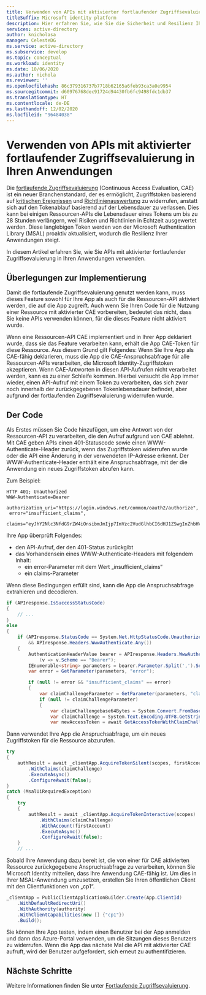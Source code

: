 ```yaml
---
title: Verwenden von APIs mit aktivierter fortlaufender Zugriffsevaluierung in Ihren Anwendungen | Azure
titleSuffix: Microsoft identity platform
description: Hier erfahren Sie, wie Sie die Sicherheit und Resilienz Ihrer Apps erhöhen, indem Sie Unterstützung für die fortlaufende Zugriffsevaluierung hinzufügen. Auf diese Weise lassen sich langlebige Zugriffstoken nutzen, die basierend auf Richtlinienauswertung und kritischen Ereignissen widerrufen werden können.
services: active-directory
author: knicholasa
manager: CelesteDG
ms.service: active-directory
ms.subservice: develop
ms.topic: conceptual
ms.workload: identity
ms.date: 10/06/2020
ms.author: nichola
ms.reviewer: ''
ms.openlocfilehash: 86c379316737b7718b62165a6feb93ca3a0e9954
ms.sourcegitcommit: d60976768dec91724d94430fb6fc9498fdc1db37
ms.translationtype: HT
ms.contentlocale: de-DE
ms.lasthandoff: 12/02/2020
ms.locfileid: "96484038"
---
```

# <a name="how-to-use-continuous-access-evaluation-enabled-apis-in-your-applications"></a>Verwenden von APIs mit aktivierter fortlaufender Zugriffsevaluierung in Ihren Anwendungen

Die [fortlaufende Zugriffsevaluierung](../conditional-access/concept-continuous-access-evaluation.md) (Continuous Access Evaluation, CAE) ist ein neuer Branchenstandard, der es ermöglicht, Zugriffstoken basierend auf [kritischen Ereignissen](../conditional-access/concept-continuous-access-evaluation.md#critical-event-evaluation) und [Richtlinienauswertung](../conditional-access/concept-continuous-access-evaluation.md#conditional-access-policy-evaluation-preview) zu widerrufen, anstatt sich auf den Tokenablauf basierend auf der Lebensdauer zu verlassen. Dies kann bei einigen Ressourcen-APIs die Lebensdauer eines Tokens um bis zu 28 Stunden verlängern, weil Risiken und Richtlinien in Echtzeit ausgewertet werden. Diese langlebigen Token werden von der Microsoft Authentication Library (MSAL) proaktiv aktualisiert, wodurch die Resilienz Ihrer Anwendungen steigt.

In diesem Artikel erfahren Sie, wie Sie APIs mit aktivierter fortlaufender Zugriffsevaluierung in Ihren Anwendungen verwenden.

## <a name="implementation-considerations"></a>Überlegungen zur Implementierung

Damit die fortlaufende Zugriffsevaluierung genutzt werden kann, muss dieses Feature sowohl für Ihre App als auch für die Ressourcen-API aktiviert werden, die auf die App zugreift. Auch wenn Sie Ihren Code für die Nutzung einer Ressource mit aktivierter CAE vorbereiten, bedeutet das nicht, dass Sie keine APIs verwenden können, für die dieses Feature nicht aktiviert wurde.

Wenn eine Ressourcen-API CAE implementiert und in Ihrer App deklariert wurde, dass sie das Feature verarbeiten kann, erhält die App CAE-Token für diese Ressource. Aus diesem Grund gilt Folgendes: Wenn Sie Ihre App als CAE-fähig deklarieren, muss die App die CAE-Anspruchsabfrage für alle Ressourcen-APIs verarbeiten, die Microsoft Identity-Zugriffstoken akzeptieren. Wenn CAE-Antworten in diesen API-Aufrufen nicht verarbeitet werden, kann es zu einer Schleife kommen. Hierbei versucht die App immer wieder, einen API-Aufruf mit einem Token zu verarbeiten, das sich zwar noch innerhalb der zurückgegebenen Tokenlebensdauer befindet, aber aufgrund der fortlaufenden Zugriffsevaluierung widerrufen wurde.

## <a name="the-code"></a>Der Code

Als Erstes müssen Sie Code hinzufügen, um eine Antwort von der Ressourcen-API zu verarbeiten, die den Aufruf aufgrund von CAE ablehnt. Mit CAE geben APIs einen 401-Statuscode sowie einen WWW-Authenticate-Header zurück, wenn das Zugriffstoken widerrufen wurde oder die API eine Änderung in der verwendeten IP-Adresse erkennt. Der WWW-Authenticate-Header enthält eine Anspruchsabfrage, mit der die Anwendung ein neues Zugriffstoken abrufen kann.

Zum Beispiel:

```console
HTTP 401; Unauthorized
WWW-Authenticate=Bearer
 authorization_uri="https://login.windows.net/common/oauth2/authorize",
 error="insufficient_claims",
 claims="eyJhY2Nlc3NfdG9rZW4iOnsibmJmIjp7ImVzc2VudGlhbCI6dHJ1ZSwgInZhbHVlIjoiMTYwNDEwNjY1MSJ9fX0="
```

Ihre App überprüft Folgendes:

- den API-Aufruf, der den 401-Status zurückgibt
- das Vorhandensein eines WWW-Authenticate-Headers mit folgendem Inhalt:
  - ein error-Parameter mit dem Wert „insufficient_claims“
  - ein claims-Parameter

Wenn diese Bedingungen erfüllt sind, kann die App die Anspruchsabfrage extrahieren und decodieren.

```csharp
if (APIresponse.IsSuccessStatusCode)
{
    // ...
}
else
{
    if (APIresponse.StatusCode == System.Net.HttpStatusCode.Unauthorized
        && APIresponse.Headers.WwwAuthenticate.Any())
    {
        AuthenticationHeaderValue bearer = APIresponse.Headers.WwwAuthenticate.First
            (v => v.Scheme == "Bearer");
        IEnumerable<string> parameters = bearer.Parameter.Split(',').Select(v => v.Trim()).ToList();
        var error = GetParameter(parameters, "error");

        if (null != error && "insufficient_claims" == error)
        {
            var claimChallengeParameter = GetParameter(parameters, "claims");
            if (null != claimChallengeParameter)
            {
                var claimChallengebase64Bytes = System.Convert.FromBase64String(claimChallengeParameter);
                var claimChallenge = System.Text.Encoding.UTF8.GetString(claimChallengebase64Bytes);
                var newAccessToken = await GetAccessTokenWithClaimChallenge(scopes, claimChallenge);
```

Dann verwendet Ihre App die Anspruchsabfrage, um ein neues Zugriffstoken für die Ressource abzurufen.

```csharp
try
{
    authResult = await _clientApp.AcquireTokenSilent(scopes, firstAccount)
        .WithClaims(claimChallenge)
        .ExecuteAsync()
        .ConfigureAwait(false);
}
catch (MsalUiRequiredException)
{
    try
    {
        authResult = await _clientApp.AcquireTokenInteractive(scopes)
            .WithClaims(claimChallenge)
            .WithAccount(firstAccount)
            .ExecuteAsync()
            .ConfigureAwait(false);
    }
    // ...
```

Sobald Ihre Anwendung dazu bereit ist, die von einer für CAE aktivierten Ressource zurückgegebene Anspruchsabfrage zu verarbeiten, können Sie Microsoft Identity mitteilen, dass Ihre Anwendung CAE-fähig ist. Um dies in Ihrer MSAL-Anwendung umzusetzen, erstellen Sie Ihren öffentlichen Client mit den Clientfunktionen von „cp1“.

```csharp
_clientApp = PublicClientApplicationBuilder.Create(App.ClientId)
    .WithDefaultRedirectUri()
    .WithAuthority(authority)
    .WithClientCapabilities(new [] {"cp1"})
    .Build();
```

Sie können Ihre App testen, indem einen Benutzer bei der App anmelden und dann das Azure-Portal verwenden, um die Sitzungen dieses Benutzers zu widerrufen. Wenn die App das nächste Mal die API mit aktivierter CAE aufruft, wird der Benutzer aufgefordert, sich erneut zu authentifizieren.

## <a name="next-steps"></a>Nächste Schritte

Weitere Informationen finden Sie unter [Fortlaufende Zugriffsevaluierung](../conditional-access/concept-continuous-access-evaluation.md).
